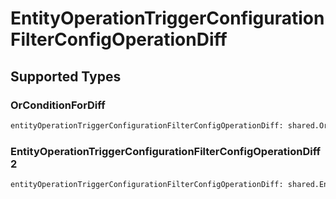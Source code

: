 # EntityOperationTriggerConfigurationFilterConfigOperationDiff


## Supported Types

### OrConditionForDiff

```python
entityOperationTriggerConfigurationFilterConfigOperationDiff: shared.OrConditionForDiff = /* values here */
```

### EntityOperationTriggerConfigurationFilterConfigOperationDiff2

```python
entityOperationTriggerConfigurationFilterConfigOperationDiff: shared.EntityOperationTriggerConfigurationFilterConfigOperationDiff2 = /* values here */
```

